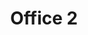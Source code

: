 ---
title: Office 2
date: 
draft: false

# descripcion
description : Pulsera en plata largo no extensible (chequeá la medida!)

materials: Plata 925

color: 

dimensions: Largo 19.5 no extensible

code: 03-09-0878

type: "Pulseras"

categories: []

price: $7.010,00

price_eftvo: $5.960,00

# Images
# first image will be shown in the product page
images:
  # - image: "images/path_to_image"
  # La ubicacion de las imagenes es imagenes/Pulseras/Pulseras.Plata/03-09-0878-office-2
  - image: "./images/pulseras/plata/03-09-0878-office-2_a.jpg"
  - image: "./images/pulseras/plata/03-09-0878-office-2_b.jpg"
---